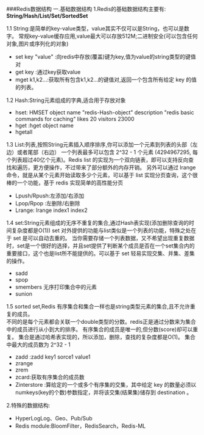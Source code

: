 ###Redis数据结构
一.基础数据结构
1.Redis的基础数据结构主要有:
**String/Hash/List/Set/SortedSet**

1.1 String:是简单的key-value类型，value其实不仅可以是String，也可以是数字。 
 常规key-value缓存应用,value最大可以存放512M;二进制安全(可以包含任何对象,图片或序列化的对象)
 - set key "value" :向redis中存放(覆盖)键为key,值为value的string类型的键值对
 - get key :通过key获取value
 - mget k1,k2...:获取所有包含k1,k2...的键值对,返回一个包含所有给定 key 的值的列表。
 
 1.2 Hash:String元素组成的字典,适合用于存放对象
- hset: HMSET object name "redis-Hash-object" description "redis basic commands for caching" likes 20 visitors 23000
- hget :hget object name
- hgetall

1.3 List:列表,按照String元素插入顺序排序,你可以添加一个元素到列表的头部（左边）或者尾部（右边）
 一个列表最多可以包含 2^32 - 1 个元素 (4294967295, 每个列表超过40亿个元素)。Redis list 的实现为一个双向链表，即可以支持反向查找和遍历，更方便操作，不过带来了部分额外的内存开销。
另外可以通过 lrange 命令，就是从某个元素开始读取多少个元素，可以基于 list 实现分页查询，这个很棒的一个功能，基于 redis 实现简单的高性能分页
 - Lpush/Rpush:左添加/右添加
 - Lpop/Rpop :左删除/右删除
 - Lrange: lrange index1 index2
 
 1.4 set:String元素组成的无序不重复的集合,通过Hash表实现(添加删除查询的时间复杂度都是O(1)) 
 set 对外提供的功能与list类似是一个列表的功能，特殊之处在于 set 是可以自动去重的。
 当你需要存储一个列表数据，又不希望出现重复数据时，set是一个很好的选择，并且set提供了判断某个成员是否在一个set集合内的重要接口，这个也是list所不能提供的。可以基于 set 轻易实现交集、并集、差集的操作。
 - sadd
 - spop
 - smembers 无序打印集合中的元素
 - sunion
 
 1.5 sorted set,Redis 有序集合和集合一样也是string类型元素的集合,且不允许重复的成员。    
不同的是每个元素都会关联一个double类型的分数。redis正是通过分数来为集合中的成员进行从小到大的排序。
有序集合的成员是唯一的,但分数(score)却可以重复。
集合是通过哈希表实现的，所以添加，删除，查找的复杂度都是O(1)。 集合中最大的成员数为 2^32 - 1  
- zadd :zadd key1 sorce1 value1
- zrange
- zrem 
- zcard:获取有序集合的成员数
- Zinterstore :算给定的一个或多个有序集的交集，其中给定 key 的数量必须以 numkeys(key的个数)参数指定，并将该交集(结果集)储存到 destination 。


2.特殊的数据结构:
- HyperLogLog、Geo、Pub/Sub
- Redis module:BloomFilter，RedisSearch，Redis-ML


